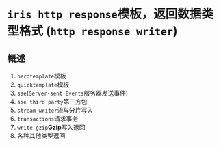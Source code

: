 # `iris http response`模板，返回数据类型格式 (`http response writer`)
## 概述
1. `herotemplate`模板
2. `quicktemplate`模板
3. `sse`(`Server-sent Events`服务器发送事件)
4. `sse third party`第三方包
5. `stream writer`流与分片写入
6. `transactions`请求事务
7. `write-gzip`**Gzip**写入返回
8. 各种其他类型返回